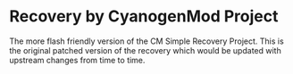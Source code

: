 # Recovery by CyanogenMod Project
The more flash friendly version of the CM Simple Recovery Project.
This is the original patched version of the recovery which would be updated with upstream changes from time to time.
